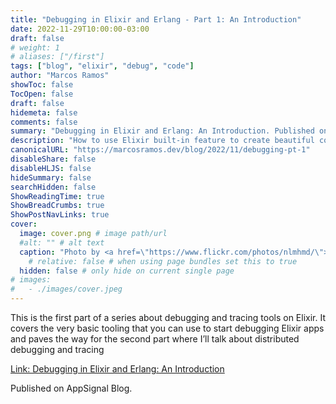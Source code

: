```yaml
---
title: "Debugging in Elixir and Erlang - Part 1: An Introduction"
date: 2022-11-29T10:00:00-03:00
draft: false
# weight: 1
# aliases: ["/first"]
tags: ["blog", "elixir", "debug", "code"]
author: "Marcos Ramos"
showToc: false
TocOpen: false
draft: false
hidemeta: false
comments: false
summary: "Debugging in Elixir and Erlang: An Introduction. Published on AppSignal Blog."
description: "How to use Elixir built-in feature to create beautiful code. Published on AppSignal Blog."
canonicalURL: "https://marcosramos.dev/blog/2022/11/debugging-pt-1"
disableShare: false
disableHLJS: false
hideSummary: false
searchHidden: false
ShowReadingTime: true
ShowBreadCrumbs: true
ShowPostNavLinks: true
cover:
  image: cover.png # image path/url
  #alt: "" # alt text
  caption: "Photo by <a href=\"https://www.flickr.com/photos/nlmhmd/\">National Library of Medicine</a>" # display caption under cover
    # relative: false # when using page bundles set this to true
  hidden: false # only hide on current single page
# images:
#   - ./images/cover.jpeg
---
```


This is the first part of a series about debugging and tracing tools on Elixir.
It covers the very basic tooling that you can use to start debugging Elixir apps
and paves the way for the second part where I’ll talk about distributed
debugging and tracing

[Link: Debugging in Elixir and Erlang: An Introduction](https://blog.appsignal.com/2022/11/29/debugging-in-elixir-and-erlang-an-introduction.html)

Published on AppSignal Blog.
